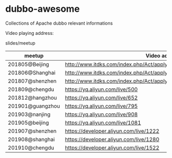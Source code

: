 # dubbo-awesome

Collections of Apache dubbo relevant informations



Video playing address:

slides/meetup 

| meetup           | Video address                                                |
| ---------------- | -------------------------------------------------- |
| 201805@Beijing   | http://www.itdks.com/index.php/Act/apply_upgrade/id/2176/mUid/0.html#dingbu |
| 201806@Shanghai  | http://www.itdks.com/index.php/Act/apply_upgrade/id/2281/mUid/0.html#dingbu |
| 201807@shenzhen  | http://www.itdks.com/index.php/Act/apply_upgrade/id/2354/mUid/0.html#dingbu |
| 201809@chengdu   | https://yq.aliyun.com/live/500                     |
| 201812@hangzhou  | https://yq.aliyun.com/live/652                     |
| 201901@guangzhou | https://yq.aliyun.com/live/795                     |
| 201903@nanjing   | https://yq.aliyun.com/live/908                     |
| 201905@beijing   | https://yq.aliyun.com/live/1081                    |
| 201907@shenzhen  | https://developer.aliyun.com/live/1222             |
| 201908@shanghai  | https://developer.aliyun.com/live/1280             |
| 201910@chengdu   | https://developer.aliyun.com/live/1522             |

